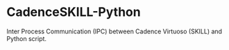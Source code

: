 # CadenceSKILL-Python
Inter Process Communication (IPC) between Cadence Virtuoso (SKILL) and Python script. 
